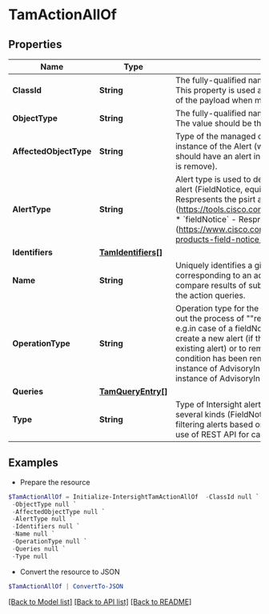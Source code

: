 # TamActionAllOf
## Properties

Name | Type | Description | Notes
------------ | ------------- | ------------- | -------------
**ClassId** | **String** | The fully-qualified name of the instantiated, concrete type. This property is used as a discriminator to identify the type of the payload when marshaling and unmarshaling data. | [default to "tam.Action"]
**ObjectType** | **String** | The fully-qualified name of the instantiated, concrete type. The value should be the same as the &#39;ClassId&#39; property. | [default to "tam.Action"]
**AffectedObjectType** | **String** | Type of the managed object that should be marked with an instance of the Alert (when operation type is create) or that should have an alert instance removed (when operation type is remove). | [optional] 
**AlertType** | **String** | Alert type is used to denote the category of an Intersight alert (FieldNotice, equipment Fault etc.). * &#x60;psirt&#x60; - Respresents the psirt alert type (https://tools.cisco.com/security/center/publicationListing.x). * &#x60;fieldNotice&#x60; - Respresents the field notice alert type (https://www.cisco.com/c/en/us/support/web/tsd-products-field-notice-summary.html). | [optional] [default to "psirt"]
**Identifiers** | [**TamIdentifiers[]**](TamIdentifiers.md) |  | [optional] 
**Name** | **String** | Uniquely identifies a given action among the set of actions corresponding to an advisory. Primarily used to store and compare results of subsequent iterations corresponding to the action queries. | [optional] 
**OperationType** | **String** | Operation type for the alert action. An action is used to carry out the process of &quot;&quot;reacting&quot;&quot; to an alert condition. For e.g.in case of a fieldNotice alert, the intention may be to create a new alert (if the condition matches and there is no existing alert) or to remove an existing alert when the alert condition has been remedied. * &#x60;create&#x60; - Create an instance of AdvisoryInstance. * &#x60;remove&#x60; - Remove an instance of AdvisoryInstance. | [optional] [default to "create"]
**Queries** | [**TamQueryEntry[]**](TamQueryEntry.md) |  | [optional] 
**Type** | **String** | Type of Intersight alert. An alert in Intersight could be one of several kinds (FieldNotice, PSIRT etc.). Primarily used for filtering alerts based on the type. * &#x60;restApi&#x60; - Repesents the use of REST API for carrying out alert actions. | [optional] [default to "restApi"]

## Examples

- Prepare the resource
```powershell
$TamActionAllOf = Initialize-IntersightTamActionAllOf  -ClassId null `
 -ObjectType null `
 -AffectedObjectType null `
 -AlertType null `
 -Identifiers null `
 -Name null `
 -OperationType null `
 -Queries null `
 -Type null
```

- Convert the resource to JSON
```powershell
$TamActionAllOf | ConvertTo-JSON
```

[[Back to Model list]](../README.md#documentation-for-models) [[Back to API list]](../README.md#documentation-for-api-endpoints) [[Back to README]](../README.md)

